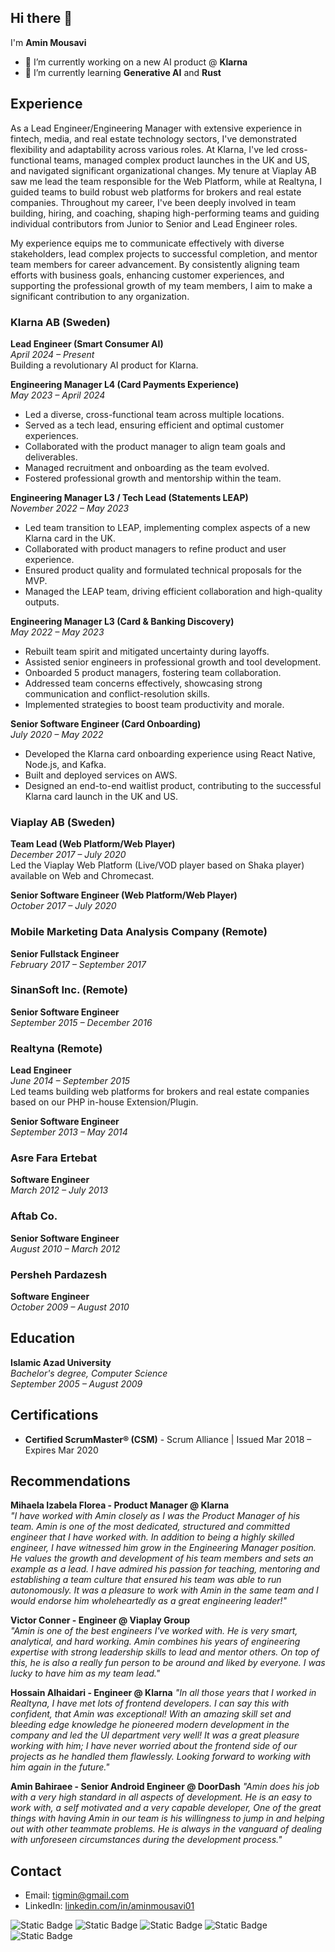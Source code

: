## Hi there 👋

I'm **Amin Mousavi**
- 🔭 I’m currently working on a new AI product @ **Klarna**
- 🌱 I’m currently learning **Generative AI** and **Rust**

## Experience

As a Lead Engineer/Engineering Manager with extensive experience in fintech, media, and real estate technology sectors, I've demonstrated flexibility and adaptability across various roles. At Klarna, I've led cross-functional teams, managed complex product launches in the UK and US, and navigated significant organizational changes. My tenure at Viaplay AB saw me lead the team responsible for the Web Platform, while at Realtyna, I guided teams to build robust web platforms for brokers and real estate companies. Throughout my career, I've been deeply involved in team building, hiring, and coaching, shaping high-performing teams and guiding individual contributors from Junior to Senior and Lead Engineer roles.

My experience equips me to communicate effectively with diverse stakeholders, lead complex projects to successful completion, and mentor team members for career advancement. By consistently aligning team efforts with business goals, enhancing customer experiences, and supporting the professional growth of my team members, I aim to make a significant contribution to any organization.

### Klarna AB (Sweden)
**Lead Engineer (Smart Consumer AI)**  
*April 2024 – Present*  
Building a revolutionary AI product for Klarna.

**Engineering Manager L4 (Card Payments Experience)**  
*May 2023 – April 2024*  
- Led a diverse, cross-functional team across multiple locations.
- Served as a tech lead, ensuring efficient and optimal customer experiences.
- Collaborated with the product manager to align team goals and deliverables.
- Managed recruitment and onboarding as the team evolved.
- Fostered professional growth and mentorship within the team.

**Engineering Manager L3 / Tech Lead (Statements LEAP)**  
*November 2022 – May 2023*  
- Led team transition to LEAP, implementing complex aspects of a new Klarna card in the UK.
- Collaborated with product managers to refine product and user experience.
- Ensured product quality and formulated technical proposals for the MVP.
- Managed the LEAP team, driving efficient collaboration and high-quality outputs.

**Engineering Manager L3 (Card & Banking Discovery)**  
*May 2022 – May 2023*  
- Rebuilt team spirit and mitigated uncertainty during layoffs.
- Assisted senior engineers in professional growth and tool development.
- Onboarded 5 product managers, fostering team collaboration.
- Addressed team concerns effectively, showcasing strong communication and conflict-resolution skills.
- Implemented strategies to boost team productivity and morale.

**Senior Software Engineer (Card Onboarding)**  
*July 2020 – May 2022*  
- Developed the Klarna card onboarding experience using React Native, Node.js, and Kafka.
- Built and deployed services on AWS.
- Designed an end-to-end waitlist product, contributing to the successful Klarna card launch in the UK and US.

### Viaplay AB (Sweden)
**Team Lead (Web Platform/Web Player)**  
*December 2017 – July 2020*  
Led the Viaplay Web Platform (Live/VOD player based on Shaka player) available on Web and Chromecast.

**Senior Software Engineer (Web Platform/Web Player)**  
*October 2017 – July 2020*  

### Mobile Marketing Data Analysis Company (Remote)
**Senior Fullstack Engineer**  
*February 2017 – September 2017*  

### SinanSoft Inc. (Remote)
**Senior Software Engineer**  
*September 2015 – December 2016*  

### Realtyna (Remote)
**Lead Engineer**  
*June 2014 – September 2015*  
Led teams building web platforms for brokers and real estate companies based on our PHP in-house Extension/Plugin.

**Senior Software Engineer**  
*September 2013 – May 2014*  

### Asre Fara Ertebat
**Software Engineer**  
*March 2012 – July 2013*  

### Aftab Co.
**Senior Software Engineer**  
*August 2010 – March 2012*  

### Persheh Pardazesh
**Software Engineer**  
*October 2009 – August 2010*  

## Education

**Islamic Azad University**  
*Bachelor's degree, Computer Science*  
*September 2005 – August 2009*

## Certifications

- **Certified ScrumMaster® (CSM)** - Scrum Alliance | Issued Mar 2018 – Expires Mar 2020

## Recommendations

**Mihaela Izabela Florea - Product Manager @ Klarna**  
*"I have worked with Amin closely as I was the Product Manager of his team. Amin is one of the most dedicated, structured and committed engineer that I have worked with. In addition to being a highly skilled engineer, I have witnessed him grow in the Engineering Manager position. He values the growth and development of his team members and sets an example as a lead. I have admired his passion for teaching, mentoring and establishing a team culture that ensured his team was able to run autonomously. It was a pleasure to work with Amin in the same team and I would endorse him wholeheartedly as a great engineering leader!"*

**Victor Conner - Engineer @ Viaplay Group**  
*"Amin is one of the best engineers I've worked with. He is very smart, analytical, and hard working. Amin combines his years of engineering expertise with strong leadership skills to lead and mentor others. On top of this, he is also a really fun person to be around and liked by everyone. I was lucky to have him as my team lead."*

**Hossain Alhaidari - Engineer @ Klarna** 
*"In all those years that I worked in Realtyna, I have met lots of frontend developers. I can say this with confident, that Amin was exceptional! With an amazing skill set and bleeding edge knowledge he pioneered modern development in the company and led the UI department very well! It was a great pleasure working with him; I have never worried about the frontend side of our projects as he handled them flawlessly. Looking forward to working with him again in the future."*

**Amin Bahiraee - Senior Android Engineer @ DoorDash**
*"Amin does his job with a very high standard in all aspects of development. He is an easy to work with, a self motivated and a very capable developer, One of the great things with having Amin in our team is his willingness to jump in and helping out with other teammate problems. He is always in the vanguard of dealing with unforeseen circumstances during the development process."*



## Contact

- Email: [tigmin@gmail.com](mailto:tigmin@gmail.com)
- LinkedIn: [linkedin.com/in/aminmousavi01](https://www.linkedin.com/in/aminmousavi01)

![Static Badge](https://img.shields.io/badge/100%25-typescript?style=for-the-badge&logo=typescript&logoColor=white&label=TypeScript&color=black)
![Static Badge](https://img.shields.io/badge/100%25-typescript?style=for-the-badge&logo=nodejs&logoColor=white&label=Node.js&color=black)
![Static Badge](https://img.shields.io/badge/40%25-typescript?style=for-the-badge&logo=react&logoColor=white&label=React.js&color=black)
![Static Badge](https://img.shields.io/badge/100%25-typescript?style=for-the-badge&logo=openai&logoColor=white&label=OpenAI&color=black)
![Static Badge](https://img.shields.io/badge/2%25-typescript?style=for-the-badge&logo=rust&logoColor=white&label=Rust&color=black)

<!--
**amsv01/amsv01** is a ✨ _special_ ✨ repository because its `README.md` (this file) appears on your GitHub profile.

Here are some ideas to get you started:

- 🔭 I’m currently working on ...
- 🌱 I’m currently learning ...
- 👯 I’m looking to collaborate on ...
- 🤔 I’m looking for help with ...
- 💬 Ask me about ...
- 📫 How to reach me: ...
- 😄 Pronouns: ...
- ⚡ Fun fact: ...
-->
